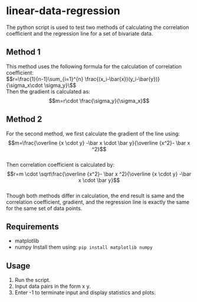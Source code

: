 # linear-data-regression
The python script is used to test two methods of calculating the correlation coefficient and the regression line for a set of bivariate data.
## Method 1
This method uses the following formula for the calculation of correlation coefficient:<br>
$$r=\frac{1}{n-1}\sum_{i=1}^{n} \frac{(x_i-\bar{x})(y_i-\bar{y})}{\sigma_x\cdot \sigma_y}\$$ 
<br>Then the gradient is calculated as:<br>
$$m=r\cdot \frac{\sigma_y}{\sigma_x}$$
## Method 2
For the second method, we first calculate the gradient of the line using:<br>
$$m=\frac{\overline {x \cdot y} -\bar x \cdot \bar y}{\overline {x^2}- \bar x ^2}$$
<br>Then correlation coefficient is calculated by:<br>
$$r=m \cdot \sqrt\frac{\overline {x^2}- \bar x ^2}{\overline {x \cdot y} -\bar x \cdot \bar y}$$
<br>Though both methods differ in calculation, the end result is same and the correlation coefficient, gradient, and the regression line is exactly the same for the same set of data points.
## Requirements
* matplotlib
* numpy
Install them using:
`pip install matplotlib numpy`
## Usage
1. Run the script.
2. Input data pairs in the form x y.
3. Enter -1 to terminate input and display statistics and plots.


